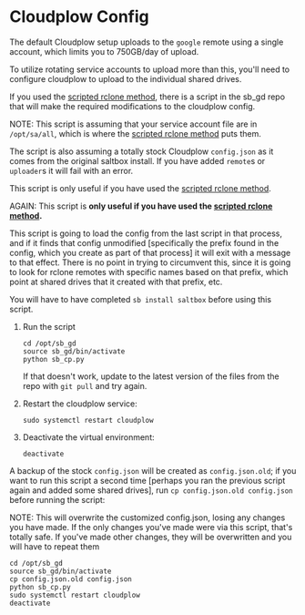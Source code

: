 # Cloudplow Config

The default Cloudplow setup uploads to the `google` remote using a single account, which limits you to 750GB/day of upload.

To utilize rotating service accounts to upload more than this, you'll need to configure cloudplow to upload to the individual shared drives.

If you used the [scripted rclone method](rclone-manual.md), there is a script in the sb_gd repo that will make the required modifications to the cloudplow config.

NOTE: This script is assuming that your service account file are in `/opt/sa/all`, which is where the [scripted rclone method](rclone-manual.md) puts them.

The script is also assuming a totally stock Cloudplow `config.json` as it comes from the original saltbox install.  If you have added `remote`s or `uploader`s it will fail with an error.

This script is only useful if you have used the [scripted rclone method](rclone-manual.md).

AGAIN: This script is **only useful if you have used the [scripted rclone method](rclone-manual.md).**

This script is going to load the config from the last script in that process, and if it finds that config unmodified [specifically the prefix found in the config, which you create as part of that process] it will exit with a message to that effect.  There is no point in trying to circumvent this, since it is going to look for rclone remotes with specific names based on that prefix, which point at shared drives that it created with that prefix, etc.

You will have to have completed `sb install saltbox` before using this script.

1. Run the script

    ```shell
    cd /opt/sb_gd
    source sb_gd/bin/activate
    python sb_cp.py
    ```

    If that doesn't work, update to the latest version of the files from the repo with `git pull` and try again.

2. Restart the cloudplow service:

    ```shell
    sudo systemctl restart cloudplow
    ```

3. Deactivate the virtual environment:

    ```shell
    deactivate
    ```
A backup of the stock `config.json` will be created as `config.json.old`; if you want to run this script a second time [perhaps you ran the previous script again and added some shared drives], run `cp config.json.old config.json` before running the script:

NOTE: This will overwrite the customized config.json, losing any changes you have made.  If the only changes you've made were via this script, that's totally safe.  If you've made other changes, they will be overwritten and you will have to repeat them

```shell
cd /opt/sb_gd
source sb_gd/bin/activate
cp config.json.old config.json
python sb_cp.py
sudo systemctl restart cloudplow
deactivate
```
